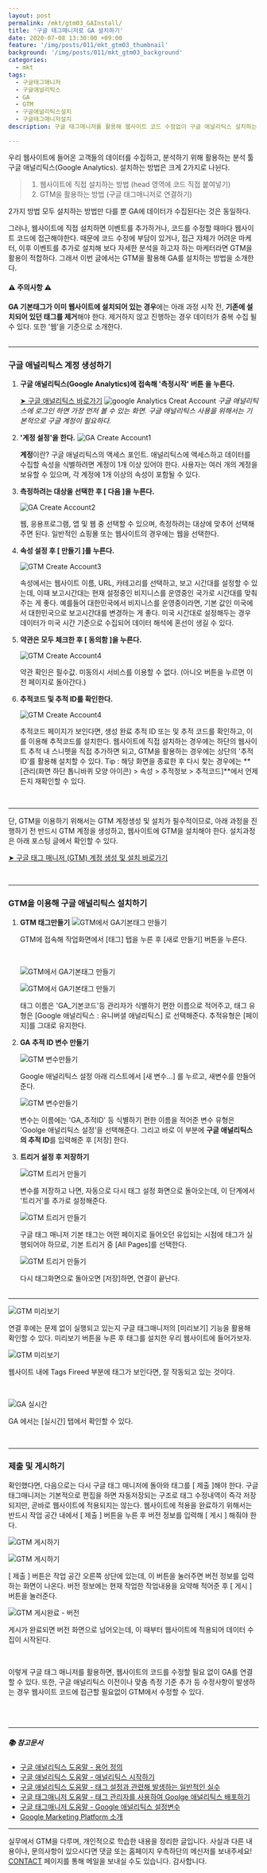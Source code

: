```yaml
---
layout: post
permalink: /mkt/gtm03_GAInstall/
title: '구글 태그매니저로 GA 설치하기'
date: 2020-07-08 13:30:00 +09:00
feature: '/img/posts/011/mkt_gtm03_thumbnail'
background: '/img/posts/011/mkt_gtm03_background'
categories:
  - mkt
tags:
  - 구글태그매니저
  - 구글애널리틱스
  - GA
  - GTM
  - 구글애널리틱스설치
  - 구글태그매니저설치
description: 구글 태그매니저를 활용해 웹사이트 코드 수정없이 구글 애널리틱스 설치하는 방법을 소개합니다.

---
```


우리 웹사이트에 들어온 고객들의 데이터를 수집하고, 분석하기 위해 활용하는 분석 툴 구글 애널리틱스(Google Analytics). 설치하는 방법은 크게 2가지로 나뉜다.

> 1. 웹사이트에 직접 설치하는 방법 (head 영역에 코드 직접 붙여넣기)
> 2. GTM을 활용하는 방법 (구글 태그매니저로 연결하기)

2가지 방법 모두 설치하는 방법만 다를 뿐 GA에 데이터가 수집된다는 것은 동일하다.

그러나, 웹사이트에 직접 설치하면 이벤트를 추가하거나, 코드를 수정할 때마다 웹사이트 코드에 접근해야한다. 때문에 코드 수정에 부담이 있거나, 접근 자체가 어려운 마케터, 이후 이벤트를 추가로 설치해 보다 자세한 분석을 하고자 하는 마케터라면 GTM을 활용이 적합하다. 그래서 이번 글에서는 GTM을 활용해 GA를 설치하는 방법을 소개한다.

#### ⚠️ 주의사항 ⚠️

**GA 기본태그가 이미 웹사이트에 설치되어 있는 경우**에는 아래 과정 시작 전, **기존에 설치되어 있던 태그를 제거**해야 한다. 제거하지 않고 진행하는 경우 데이터가 중복 수집 될 수 있다. 또한 '웹'을 기준으로 소개한다.<br><br>

------

### 구글 애널리틱스 계정 생성하기

1. **구글 애널리틱스(Google Analytics)에 접속해 '측정시작' 버튼 을 누른다.**

   [➤ 구글 애널리틱스 바로가기](https://analytics.google.com/)
   ![google Analytics Creat Account](/img/posts/011/01.jpg)
   *구글 애널리틱스에 로그인 하면 가장 먼저 볼 수 있는 화면. 구글 애널리틱스 사용을 위해서는 기본적으로 구글 계정이 필요하다.* 

2. **'계정 설정'을 한다.**
   ![GA Create Account1](/img/posts/011/02.jpg)

   **계정**이란? 구글 애널리틱스의 액세스 포인트. 애널리틱스에 액세스하고 데이터를 수집할 속성을 식별하려면 계정이 1개 이상 있어야 한다. 사용자는 여러 개의 계정을 보유할 수 있으며, 각 계정에 1개 이상의 속성이 포함될 수 있다. 

3. **측정하려는 대상을 선택한 후 [ 다음 ]을 누른다.**

   ![GA Create Account2](/img/posts/011/03.jpg)

   웹, 응용프로그램, 앱 및 웹 중 선택할 수 있으며, 측정하려는 대상에 맞추어 선택해주면 된다. 일반적인 쇼핑몰 또는 웹사이트의 경우에는 웹을 선택한다.

4. **속성 설정 후 [  만들기  ]를 누른다.** 

   ![GTM Create Account3](/img/posts/011/04.jpg)

   속성에서는 웹사이트 이름, URL, 카테고리를 선택하고, 보고 시간대를 설정할 수 있는데, 이때 보고시간대는 현재 설정중인 비지니스를 운영중인 국가로 시간대를 맞춰주는 게 좋다. 예를들어 대한민국에서 비지니스를 운영중이라면, 기본 값인 미국에서 대한민국으로 보고시간대를 변경하는 게 좋다. 미국 시간대로 설정해두는 경우 데이터가 미국 시간 기준으로 수집되어 데이터 해석에 혼선이 생길 수 있다.

5. **약관은 모두 체크한 후 [ 동의함 ]을 누른다.**

   ![GTM Create Account4](/img/posts/011/05.jpg)

   약관 확인은 필수값. 미동의시 서비스를 이용할 수 없다. (아니오 버튼을 누르면 이전 페이지로 돌아간다.)
   
6. **추적코드 및 추적 ID를 확인한다.**

   ![GTM Create Account4](/img/posts/011/06.jpg)

   추적코드 페이지가 보인다면, 생성 완료 추적 ID 또는 및 추적 코드를 확인하고, 이를 이용해 추적코드를 설치한다. 웹사이트에 직접 설치하는 경우에는 하단의 웹사이트 추적 내 스니펫을 직접 추가하면 되고, GTM을 활용하는 경우에는 상단의 '추적ID'를 활용해 설치할 수 있다. 
   Tip : 해당 화면을 종료한 후 다시 찾는 경우에는 **[관리(화면 하단 톱니바퀴 모양 아이콘) > 속성 > 추적정보 > 추적코드]**에서 언제든지 재확인할 수 있다.

   <br>

------

단, GTM을 이용하기 위해서는 GTM 계정생성 및 설치가 필수적이므로, 아래 과정을 진행하기 전 반드시 GTM 계정을 생성하고, 웹사이트에 GTM을 설치해야 한다. 설치과정은 아래 포스팅 글에서 확인할 수 있다.

[➤ 구글 태그 매니저 (GTM) 계정 생성 및 설치 바로가기](https://nohze.com/mkt/gtm02_GTMInstall/)

<br>

------

### GTM을 이용해 구글 애널리틱스 설치하기

1. **GTM 태그만들기**
   ![GTM에서 GA기본태그 만들기](/img/posts/011/07.jpg)

   GTM에 접속해 작업화면에서 [태그] 탭을 누른 후 [새로 만들기] 버튼을 누른다.

   <br>

   ![GTM에서 GA기본태그 만들기](/img/posts/011/08.jpg)

   ![GTM에서 GA기본태그 만들기](/img/posts/011/09.jpg)

    태그 이름은 'GA_기본코드'등 관리자가 식별하기 편한 이름으로 적어주고, 태그 유형은 [Google 애널리틱스 : 유니버셜 애널리틱스] 로 선택해준다. 추적유형은 [페이지]를 그대로 유지한다.

2. **GA 추적 ID 변수 만들기**

   ![GTM 변수만들기](/img/posts/011/10.jpg)

   Google 애널리틱스 설정 아래 리스트에서 [새 변수...] 를 누르고, 새변수를 만들어준다.<br>

   ![GTM 변수만들기](/img/posts/011/11.jpg)

   변수는 이름에는 'GA_추적ID' 등 식별하기 편한 이름을 적어준  변수 유형은 'Goolge 애널리틱스 설정'을 선택해준다. 그리고 바로 이 부분에 **구글 애널리틱스의 추적 ID**를 입력해준 후 [저장] 한다.<br>

3. **트리거 설정 후 저장하기**

   ![GTM 트리거 만들기](/img/posts/011/12.jpg)

   변수를 저장하고 나면, 자동으로 다시 태그 설정 화면으로 돌아오는데, 이 단계에서 '트리거'를 추가로 설정해준다.<br>

   ![GTM 트리거 만들기](/img/posts/011/13.jpg)

   구글 태그 매니저 기본 태그는 어떤 페이지로 들어오던 유입되는 시점에 태그가 실행되어야 하므로, 기본 트리거 중 [All Pages]를 선택한다. <br>

   ![GTM 트리거 만들기](/img/posts/011/14.jpg)

   다시 태그화면으로 돌아오면 [저장]하면, 연결이 끝난다.<br><br>

------

![GTM 미리보기](/img/posts/011/15.jpg)

연결 후에는 문제 없이 실행되고 있는지 구글 태그매니저의 [미리보기] 기능을 활용해 확인할 수 있다. 미리보기 버튼을 누른 후 태그를 설치한 우리 웹사이트에 들어가보자.<br>

![GTM 미리보기](/img/posts/011/16.jpg)

웹사이트 내에 Tags Fireed 부분에 태그가 보인다면, 잘 작동되고 있는 것이다.

<br>

![GA 실시간](/img/posts/011/17.jpg)

GA 에서는 [실시간] 탭에서 확인할 수 있다.  

<br>

------

### 제출 및 게시하기

확인했다면, 다음으로는 다시 구글 태그 매니저에 돌아와 태그를 [ 제출 ]해야 한다. 구글 태그매니저는 기본적으로 편집을 하면 자동저장되는 구조로 태그 수정내역이 즉각 저장되지만, 곧바로 웹사이트에 적용되지는 않는다. 웹사이트에 적용을 완료하기 위해서는 반드시 작업 공간 내에서 [ 제출 ] 버튼을 누른 후 버전 정보를 입력해 [ 게시 ] 해줘야 한다.<br> 

![GTM 게시하기](/img/posts/011/18.jpg)

![GTM 게시하기](/img/posts/011/19.jpg)

[ 제출 ] 버튼은 작업 공간 오른쪽 상단에 있는데, 이 버튼을 눌러주면 버전 정보를 입력하는 화면이 나온다. 버전 정보에는 현재 작업한 작업내용을 요약해 적어준 후 [ 게시 ] 버튼을 눌러준다.

![GTM 게시완료 - 버전](/img/posts/011/20.jpg)

게시가 완료되면 버전 화면으로 넘어오는데, 이 때부터 웹사이트에 적용되어 데이터 수집이 시작된다. 

<br>

이렇게 구글 태그 매니저를 활용하면, 웹사이트의 코드를 수정할 필요 없이 GA를 연결할 수 있다. 또한, 구글 애널리틱스 이전이나 맞춤 측정 기준 추가 등 수정사항이 발생하는 경우 웹사이트 코드에 접근할 필요없이 GTM에서 수정할 수 있다.

<br><br>

------

##### 📚 참고문서

- [구글 애널리틱스 도움말 - 용어 정의](https://support.google.com/analytics/answer/9355634)
- [구글 애널리틱스 도움말 - 애널리틱스 시작하기](https://support.google.com/analytics/answer/1008015)
- [구글 애널리틱스 도움말 - 태그 설정과 관련해 발생하는 일반적인 실수](https://support.google.com/analytics/answer/9311124?hl=ko&ref_topic=9303475)
- [구글 태그매니저 도움말 - 태그 관리자를 사용하여 Goolge 애널리틱스 배포하기](https://support.google.com/tagmanager/answer/6107124)
- [구글 태그매니저 도움말 - Google 애널리틱스 설정변수](https://support.google.com/tagmanager/answer/9207621)
- [Google Marketing Platform 소개](https://support.google.com/tagmanager/answer/9031231)

------

실무에서 GTM을 다루며, 개인적으로 학습한 내용을 정리한 글입니다. 사실과 다른 내용이나, 문의사항이 있으시다면 댓글 또는 홈페이지 우측하단의 메신저를 보내주세요! [CONTACT](https://nohze.com/contact) 페이지를 통해 메일을 보내실 수도 있습니다. 감사합니다.<br><br>
